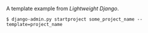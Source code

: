 A template example from _Lightweight Django_.

    $ django-admin.py startproject some_project_name --template=project_name

